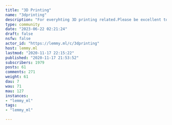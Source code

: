 ```yaml
---
title: "3D Printing" 
name: "3dprinting"
description: "For everyhting 3D printing related.Please be excellent to each other :)Icon by  [Freepik](https://www.flaticon.com/authors/freepik), Banner photo by [Thiago Medeiros Araujo](https://unsplash.com/@tmedeiros)"
type: community
date: "2023-06-22 02:21:24"
draft: false
nsfw: false
actor_id: "https://lemmy.ml/c/3dprinting"
host: lemmy.ml
lastmod: "2020-11-17 22:15:22"
published: "2020-11-17 21:53:52"
subscribers: 1979
posts: 61
comments: 271
weight: 61
dau: 7
wau: 71
mau: 127
instances:
- "lemmy_ml"
tags: 
- "lemmy_ml"

---
```

